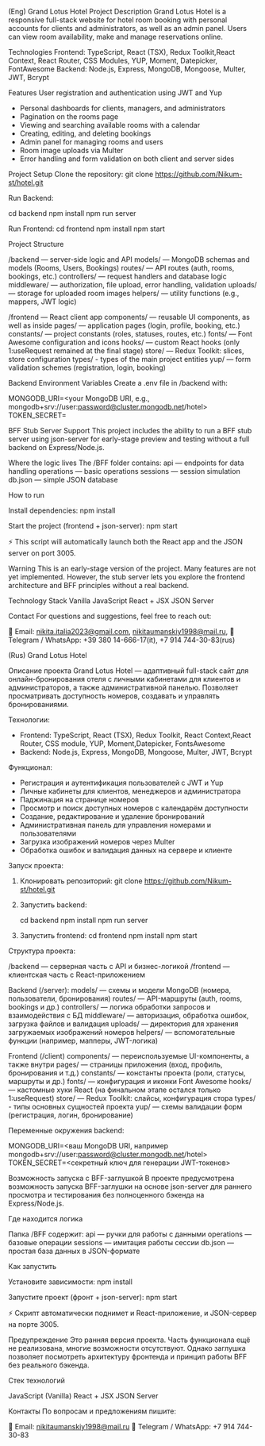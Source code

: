 (Eng)
Grand Lotus Hotel
Project Description
Grand Lotus Hotel is a responsive full-stack website for hotel room booking with personal accounts for clients and administrators, as well as an admin panel. Users can view room availability, make and manage reservations online.

Technologies
Frontend: TypeScript, React (TSX), Redux Toolkit,React Context, React Router, CSS Modules, YUP, Moment, Datepicker, FontAwesome
Backend: Node.js, Express, MongoDB, Mongoose, Multer, JWT, Bcrypt

Features
User registration and authentication using JWT and Yup

- Personal dashboards for clients, managers, and administrators
- Pagination on the rooms page
- Viewing and searching available rooms with a calendar
- Creating, editing, and deleting bookings
- Admin panel for managing rooms and users
- Room image uploads via Multer
- Error handling and form validation on both client and server sides

Project Setup
Clone the repository:
git clone https://github.com/Nikum-st/hotel.git

Run Backend:

cd backend
npm install
npm run server

Run Frontend:
cd frontend
npm install
npm start

Project Structure

/backend — server-side logic and API
models/ — MongoDB schemas and models (Rooms, Users, Bookings)
routes/ — API routes (auth, rooms, bookings, etc.)
controllers/ — request handlers and database logic
middleware/ — authorization, file upload, error handling, validation
uploads/ — storage for uploaded room images
helpers/ — utility functions (e.g., mappers, JWT logic)

/frontend — React client app
components/ — reusable UI components, as well as inside pages/ — application pages (login, profile, booking, etc.)
constants/ — project constants (roles, statuses, routes, etc.)
fonts/ — Font Awesome configuration and icons
hooks/ — custom React hooks (only 1:useRequest remained at the final stage)
store/ — Redux Toolkit: slices, store configuration
types/ - types of the main project entities
yup/ — form validation schemes (registration, login, booking)

Backend Environment Variables
Create a .env file in /backend with:

MONGODB_URI=<your MongoDB URI, e.g., mongodb+srv://user:password@cluster.mongodb.net/hotel>
TOKEN_SECRET=<your secret JWT key>

BFF Stub Server Support
This project includes the ability to run a BFF stub server using json-server for early-stage preview and testing without a full backend on Express/Node.js.

Where the logic lives
The /BFF folder contains:
api — endpoints for data handling
operations — basic operations
sessions — session simulation
db.json — simple JSON database

How to run

Install dependencies:
npm install

Start the project (frontend + json-server):
npm start

⚡ This script will automatically launch both the React app and the JSON server on port 3005.

Warning
This is an early-stage version of the project. Many features are not yet implemented. However, the stub server lets you explore the frontend architecture and BFF principles without a real backend.

Technology Stack
Vanilla JavaScript
React + JSX
JSON Server

Contact
For questions and suggestions, feel free to reach out:

📧 Email: nikita.italia2023@gmail.com, nikitaumanskiy1998@mail.ru,
📱 Telegram / WhatsApp: +39 380 14-666-17(it), +7 914 744-30-83(rus)

(Rus)
Grand Lotus Hotel

Описание проекта
Grand Lotus Hotel — адаптивный full-stack сайт для онлайн-бронирования отеля с личными кабинетами для клиентов и администраторов, а также административной панелью. 
Позволяет просматривать доступность номеров, создавать и управлять бронированиями.

Технологии:

- Frontend: TypeScript, React (TSX), Redux Toolkit, React Context,React Router, CSS module, YUP, Moment,Datepicker, FontsAwesome
- Backend: Node.js, Express, MongoDB, Mongoose, Multer, JWT, Bcrypt

Функционал:

- Регистрация и аутентификация пользователей с JWT и Yup
- Личные кабинеты для клиентов, менеджеров и администратора
- Паджинация на странице номеров
- Просмотр и поиск доступных номеров с календарём доступности
- Создание, редактирование и удаление бронирований
- Административная панель для управления номерами и пользователями
- Загрузка изображений номеров через Multer
- Обработка ошибок и валидация данных на сервере и клиенте

Запуск проекта:

 1. Клонировать репозиторий:
    git clone https://github.com/Nikum-st/hotel.git
 2. Запустить backend:
    
    cd backend
    npm install
    npm run server
    
  3. Запустить frontend:
    cd frontend
    npm install
    npm start

Структура проекта:

/backend — серверная часть с API и бизнес-логикой
/frontend — клиентская часть с React-приложением

Backend (/server):
models/ — схемы и модели MongoDB (номера, пользователи, бронирования)
routes/ — API-маршруты (auth, rooms, bookings и др.)
controllers/ — логика обработки запросов и взаимодействия с БД
middleware/ — авторизация, обработка ошибок, загрузка файлов и валидация
uploads/ — директория для хранения загружаемых изображений номеров
helpers/ — вспомогательные функции (например, мапперы, JWT-логика)

Frontend (/client)
components/ — переиспользуемые UI-компоненты, а также внутри pages/ — страницы приложения (вход, профиль, бронирования и т.д.)
constants/ — константы проекта (роли, статусы, маршруты и др.)
fonts/ — конфигурация и иконки Font Awesome
hooks/ — кастомные хуки React (на финальном этапе остался только 1:useRequest)
store/ — Redux Toolkit: слайсы, конфигурация стора
types/ - типы основных сущностей проекта
yup/ — схемы валидации форм (регистрация, логин, бронирование)

Переменные окружения backend:

MONGODB_URI=<ваш MongoDB URI, например mongodb+srv://user:password@cluster.mongodb.net/hotel>
TOKEN_SECRET=<секретный ключ для генерации JWT-токенов>

Возможность запуска с BFF-заглушкой
В проекте предусмотрена возможность запуска BFF-заглушки на основе json-server для раннего просмотра и тестирования без полноценного бэкенда на Express/Node.js.

Где находится логика

Папка /BFF содержит:
api — ручки для работы с данными
operations — базовые операции
sessions — имитация работы сессии
db.json — простая база данных в JSON-формате

Как запустить

Установите зависимости:
npm install

Запустите проект (фронт + json-server):
npm start

⚡ Скрипт автоматически поднимет и React-приложение, и JSON-сервер на порте 3005.

Предупреждение
Это ранняя версия проекта. Часть функционала ещё не реализована, многие возможности отсутствуют. Однако заглушка позволяет посмотреть архитектуру фронтенда и принцип работы BFF без реального бэкенда.

Стек технологий

JavaScript (Vanilla)
React + JSX
JSON Server

Контакты
По вопросам и предложениям пишите: 

📧 Email: nikitaumanskiy1998@mail.ru
📱 Telegram / WhatsApp: +7 914 744-30-83
